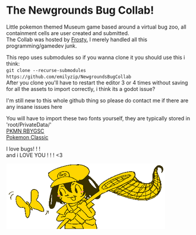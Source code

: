 # The Newgrounds Bug Collab!
 Little pokemon themed Museum game based around a virtual bug zoo, all containment cells are user created and submitted.  
 The Collab was hosted by [Frosty.](https://frosty.newgrounds.com/) I merely handled all this programming/gamedev junk.  

 This repo uses submodules so if you wanna clone it you should use this i think:  
 `git clone --recurse-submodules https://github.com/emilyzip/NewgroundsBugCollab`   
 After you clone you'll have to restart the editor 3 or 4 times without saving for all the assets to import correctly, i think its a godot issue?   
 
 I'm still new to this whole github thing so please do contact me if there are any insane issues here  
 
 You will have to import these two fonts yourself, they are typically stored in 'root/PrivateData/'  
 [PKMN RBYGSC](https://www.dafont.com/pkmn-rbygsc.font)  
 [Pokemon Classic](https://www.dafont.com/pokemon-classic.font)  

 I love bugs! ! !  
 and i LOVE YOU ! ! ! <3  
  
 ![banner](https://github.com/emilyzip/BugAssets/blob/75c8a97a465449b7fb626f34768fcdad06e2aeed/bugbanner.png)
